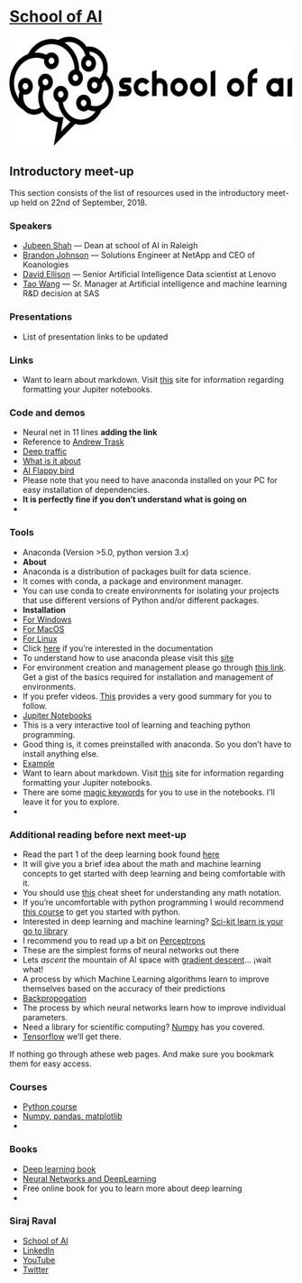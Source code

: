 #  [School of AI ](https://www.theschool.ai)
![School of AI](01-Meetup-Introductory/resource/School-of-ai-logo.png)

## Introductory meet-up 

This section consists of the list of resources used in the introductory meet-up held on 22nd of September, 2018. 

###  Speakers

* [Jubeen Shah](http://linkedin.com/in/jubeen-shah) — Dean at school of AI in Raleigh
* [Brandon Johnson](https://www.linkedin.com/in/bjohn5on) — Solutions Engineer at NetApp and CEO of Koanologies
* [David Ellison](https://www.linkedin.com/in/ellisondavid) — Senior Artificial Intelligence Data scientist at Lenovo
* [Tao Wang](https://www.linkedin.com/in/tao-wang-9b2a5316) — Sr. Manager at Artificial intelligence and machine learning R&D decision at SAS

###  Presentations
* List of presentation links to be updated 

###  Links 
* Want to learn about markdown. Visit [this](https://daringfireball.net/projects/markdown/basics) site for information regarding formatting your Jupiter notebooks. 

###  Code and demos

* Neural net in 11 lines **adding the link**
* Reference to [Andrew Trask](https://iamtrask.github.io/2015/07/12/basic-python-network/)
* [Deep traffic ](https://selfdrivingcars.mit.edu/deeptraffic/)
* [What is it about](https://selfdrivingcars.mit.edu/deeptraffic-about/)
* [AI Flappy bird](https://github.com/yenchenlin/DeepLearningFlappyBird)
* Please note that you need to have anaconda installed on your PC for easy installation of dependencies. 
* **It is perfectly fine if you don’t understand what is going on**
* 
###  Tools 
* Anaconda (Version >5.0, python version 3.x)
* **About**
* Anaconda is a distribution of packages built for data science. 
* It comes with conda, a package and environment manager. 
* You can use conda to create environments for isolating your projects that use different versions of Python and/or different packages.
* **Installation**
* [For Windows](https://www.anaconda.com/download/#windows)
* [For MacOS](https://www.anaconda.com/download/#macos)
* [For Linux](https://www.anaconda.com/download/#linux)
* Click [here](https://docs.anaconda.com/anaconda/) if you’re interested in the documentation
* To understand how to use anaconda please visit this [site](https://docs.anaconda.com/anaconda/navigator/k)
* For environment creation and management please go through [this link](https://conda.io/docs/user-guide/tasks/manage-environments.html). Get a gist of the basics required for installation and management of environments. 
* If you prefer videos. [This](https://youtu.be/EGaw6VXV3GI) provides a very good summary for you to follow. 
* [Jupiter Notebooks](http://jupyter.org/)
* This is a very interactive tool of learning and teaching python programming. 
* Good thing is, it comes preinstalled with anaconda. So you don’t have to install anything else. 
* [Example](https://github.com/jubeenshah/tensorflow-projects/blob/master/04_Uda/02_ConvolutionalNeuralNetworks/07_ConvolutionalNetworks/06_ConvolutionalNetworkInTensorFlow/06_Convolutional-Network-in-TensorFlow.ipynb)
* Want to learn about markdown. Visit [this](https://daringfireball.net/projects/markdown/basics) site for information regarding formatting your Jupiter notebooks.
* There are some [magic keywords](http://ipython.readthedocs.io/en/stable/interactive/magics.html) for you to use in the notebooks. I’ll leave it for you to explore. 
* 


###  Additional reading before next meet-up 

* Read the part 1 of the deep learning book found [here](http://www.deeplearningbook.org/)
* It will give you a brief idea about the math and machine learning concepts to get started with deep learning and being comfortable with it. 
* You should use [this](https://www.flickr.com/photos/95869671@N08/40544016221) cheat sheet for understanding any math notation. 
* If you’re uncomfortable with python programming I would recommend [this course](https://www.udacity.com/course/programming-foundations-with-python—ud036) to get you started with python. 
* Interested in deep learning and machine learning? [Sci-kit learn is your go to library ](http://scikit-learn.org/)
* I recommend you to read up a bit on [Perceptrons](https://en.wikipedia.org/wiki/Perceptron)
* These are the simplest forms of neural networks out there 
* Lets *ascent* the mountain of AI space with [gradient descent](https://en.wikipedia.org/wiki/Gradient_descent)... ¡wait what!
* A process by which Machine Learning algorithms learn to improve themselves based on the accuracy of their predictions
* [Backpropogation](http://neuralnetworksanddeeplearning.com/chap2.html) 
* The process by which neural networks learn how to improve individual parameters. 
* Need a library for scientific computing? [Numpy](http://www.numpy.org/) has you covered. 
* [Tensorflow](http://tensorflow.org/) we’ll get there. 

If nothing go through athese web pages. And make sure you bookmark them for easy access. 

###  Courses 

* [Python course](https://www.udacity.com/course/programming-foundations-with-python—ud036) 
* [Numpy, pandas, matplotlib](https://www.udacity.com/course/intro-to-data-analysis—ud170) 
* 

###  Books 
* [Deep learning book ](http://www.deeplearningbook.org/)
* [Neural Networks and DeepLearning](http://neuralnetworksanddeeplearning.com/) 
* Free online book for you to learn more about deep learning 
* 

###  Siraj Raval
* [School of AI](https://www.theschool.ai)
* [LinkedIn](https://www.linkedin.com/in/sirajraval)
* [YouTube](https://www.youtube.com/c/sirajraval) 
* [Twitter](https://twitter.com/sirajraval)



